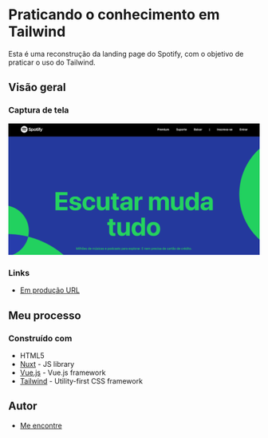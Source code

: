 # Praticando o conhecimento em Tailwind

Esta é uma reconstrução da landing page do Spotify, com o objetivo de praticar o uso do Tailwind.

## Visão geral

### Captura de tela

![](./screenshot.png)

### Links

- [Em produção URL](https://mellifluous-blancmange-593d82.netlify.app/)

## Meu processo

### Construído com

- HTML5
- [Nuxt](https://nuxtjs.org/) - JS library
- [Vue.js](https://vuejs.org/) - Vue.js framework
- [Tailwind](https://tailwindcss.com/) - Utility-first CSS framework

## Autor

- [Me encontre](https://ercdev.com.br/)
